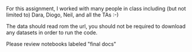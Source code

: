 For this assignment, I worked with many people in class including (but not limited to) Dara, Diogo, Neil, and all the TAs :-)

The data should read rom the url, you should not be required to download any datasets in order to run the code.

Please review notebooks labeled "final docs"
